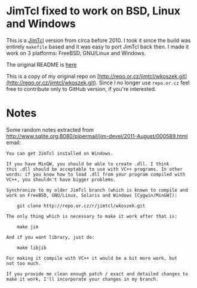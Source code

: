 # JimTcl fixed to work on BSD, Linux and Windows

This is a [JimTcl](http://jim.tcl.tk/index.html/doc/www/www/index.html)
version from circa before 2010. I took it since the build was entirely
`makefile` based and it was easy to port JimTcl back then. I made it work on
3 platforms: FreeBSD, GNU/Linux and Windows.

The original README is [here](README)

This is a copy of my original repo on
[http://repo.or.cz/jimtcl/wkoszek.git](http://repo.or.cz/jimtcl/wkoszek.git).
Since I no longer use `repo.or.cz` feel free to contribute only to GitHub
version, if you're interested.

# Notes

Some random notes extracted from
http://www.sqlite.org:8080/pipermail/jim-devel/2011-August/000589.html
email:

```
You can get JimTcl installed on Windows.

If you have MinGW, you should be able to create .dll. I think
this .dll should be acceptable to use with VC++ programs. In other
words: if you know how to load .dll from your program compiled with
VC++, you shouldn't have bigger problems.

Synchronize to my older JimTcl branch (which is known to compile and
work on FreeBSD, GNU/Linux, Solaris and Windows [Cygwin/MinGW]):

	git clone http://repo.or.cz/r/jimtcl/wkoszek.git

The only thing which is necessary to make it work after that is:

	make jim

And if you want library, just do:

	make libjib

For making it compile with VC++ it would be a bit more work, but
not too much.

If you provide me clean enough patch / exact and detailed changes to
make it work, I'll incorporate your changes in my branch.
```
